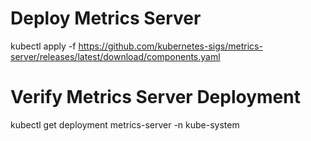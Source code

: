 # Deploy Metrics Server
kubectl apply -f https://github.com/kubernetes-sigs/metrics-server/releases/latest/download/components.yaml

# Verify Metrics Server Deployment 
kubectl get deployment metrics-server -n kube-system

